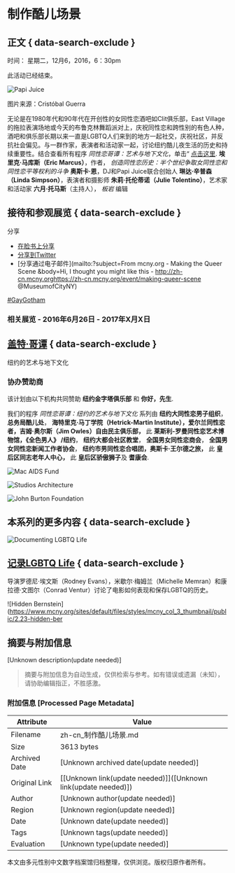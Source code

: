 # 制作酷儿场景

## 正文 { data-search-exclude }


时间： 星期二，12月6，2016，6：30pm

此活动已经结束。

![Papi Juice](https://www.mcny.org/sites/default/files/Papi-Juice-Image-cropped.jpg)

图片来源：Cristóbal Guerra

无论是在1980年代和90年代在开创​​性的女同性恋酒吧如Clit俱乐部，East Village的拖拉表演场地或今天的布鲁克林舞蹈派对上，庆祝同性恋和跨性别的有色人种，酒吧和俱乐部长期以来一直是LGBTQ人们来到的地方一起社交，庆祝社区，并反抗社会偏见。与一群作家，表演者和活动家一起，讨论纽约酷儿夜生活的历史和持续重要性。结合查看所有程序 _同性恋哥谭：艺术与地下文化_，单击“ [点击这里](http://zh-cn.mcny.org/gayny).  **埃里克·马库斯（Eric Marcus）**，作者， _创造同性恋历史：半个世纪争取女同性恋和同性恋平等权利的斗争_  **奥斯卡·恩**，DJ和Papi Juice联合创始人  **琳达·辛普森（Linda Simpson）**，表演者和摄影师  **朱莉·托伦蒂诺（Julie Tolentino）**，艺术家和活动家  **六月·托马斯**（主持人）， _板岩_ 编辑

## 接待和参观展览 { data-search-exclude }

分享

- [在脸书上分享](https://www.facebook.com/sharer/sharer.php?u=http://zh-cn.mcny.orghttps://zh-cn.mcny.org/event/making-queer-scene "在脸书上分享")
- [分享到Twitter](https://twitter.com/intent/tweet?text=http://zh-cn.mcny.orghttps://zh-cn.mcny.org/event/making-queer-scene&via=MuseumofCityNY "分享此在Twitter")
- [分享通过电子邮件](mailto:?subject=From mcny.org - Making the Queer Scene  &body=Hi, I thought you might like this - http://zh-cn.mcny.orghttps://zh-cn.mcny.org/event/making-queer-scene @MuseumofCityNY)

[#GayGotham](https://twitter.com/hashtag/GayGotham)

### 相关展览 - 2016年6月26日 - 2017年X月X日

## [盖特·哥谭](https://zh-cn.mcny.org/exhibition/gay-gotham) { data-search-exclude }

纽约的艺术与地下文化

### 协办赞助商

该计划由以下机构共同赞助 **纽约金字塔俱乐部** 和 **你好，先生**.

我们的程序 _同性恋哥谭：纽约的艺术与地下文化_ 系列由 **纽约大同性恋男子组织**， **总务局酷儿处**， **海特里克·马丁学院（Hetrick-Martin Institute），爱尔兰同性恋者，吉姆·奥尔斯（Jim Owles）自由民主俱乐部，** 此 **莱斯利-罗曼同性恋艺术博物馆，《全色男人》 /纽约**， **纽约大都会社区教堂**， **全国男女同性恋商会**， **全国男女同性恋新闻工作者协会**， **纽约市男同性恋合唱团，奥斯卡·王尔德之旅，** 此 **皇后区同志老年人中心，** 此 **皇后区骄傲狮子**及 **耆康会**.

![Mac AIDS Fund](https://www.mcny.org/sites/default/files/mac-aids-fund-logo.jpg)

![Studios Architecture](https://www.mcny.org/sites/default/files/studios-architecture-logo.jpg)

![John Burton Foundation](https://www.mcny.org/sites/default/files/John-Burton-Foundation.jpg)

## 本系列的更多内容 { data-search-exclude }

![Documenting LGBTQ Life](https://www.mcny.org/sites/default/files/styles/mcny_col_3_thumbnail/public/3.7-Documenting-LGBTQ-Life_0.jpg?itok=q_BtIzPl)

## [记录LGBTQ Life](https://zh-cn.mcny.org/event/documenting-lgbtq-life) { data-search-exclude }

导演罗德尼·埃文斯（Rodney Evans），米歇尔·梅姆兰（Michelle Memran）和康拉德·文图尔（Conrad Ventur）讨论了电影如何表现和保存LGBTQ的历史。

![Hidden Bernstein](https://www.mcny.org/sites/default/files/styles/mcny_col_3_thumbnail/public/2.23-hidden-ber
<!-- tcd_original_link https://zh-cn.mcny.org/event/making-queer-scene -->


## 摘要与附加信息

<!-- tcd_abstract -->
[Unknown description(update needed)]
<!-- tcd_abstract_end -->

> 摘要与附加信息为自动生成，仅供检索与参考。如有错误或遗漏（未知），请协助编辑指正，不胜感激。

### 附加信息 [Processed Page Metadata]

| Attribute       | Value                                  |
|-----------------|----------------------------------------|
| Filename        | zh-cn_制作酷儿场景.md                             |
| Size            | 3613 bytes                           |
| Archived Date   | [Unknown archived date(update needed)]                             |
| Original Link   | [[Unknown link(update needed)]]([Unknown link(update needed)])                       |
| Author          | [Unknown author(update needed)]                               |
| Region          | [Unknown region(update needed)]                               |
| Date            | [Unknown date(update needed)]                                 |
| Tags            | [Unknown tags(update needed)]                                 |
| Evaluation            | [Unknown type(update needed)]                                 |
<!-- tcd_table_end -->

本文由多元性别中文数字档案馆归档整理，仅供浏览。版权归原作者所有。
